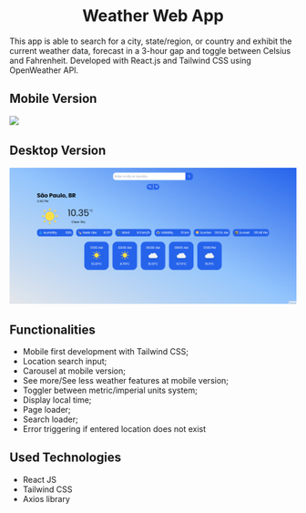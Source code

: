 <h1 align='center'>Weather Web App</h1>
This app is able to search for a city, state/region, or country and exhibit the current weather data, forecast in a 3-hour gap and toggle between Celsius and Fahrenheit. Developed with React.js and Tailwind CSS using OpenWeather API.

## Mobile Version
<img src="src/assets/mobile-gif.gif" width="260px">

## Desktop Version
<img src="src/assets/desktop-gif.gif">

## Functionalities
- Mobile first development with Tailwind CSS;
- Location search input;
- Carousel at mobile version;
- See more/See less weather features at mobile version;
- Toggler between metric/imperial units system;
- Display local time;
- Page loader;
- Search loader;
- Error triggering if entered location does not exist

## Used Technologies
- React JS
- Tailwind CSS
- Axios library

